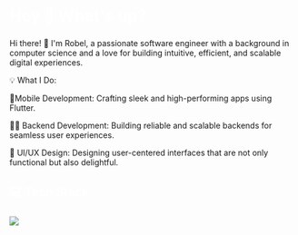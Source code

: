  <h1 align="left" style="color:white;" >Hey 👋 What's up?</h1>

###

<p align="left">Hi there! 👋 I'm Robel, a passionate software engineer with a background in computer science and a love for building intuitive, efficient, and scalable digital experiences.

💡 What I Do: 

📱Mobile Development: Crafting sleek and high-performing apps using Flutter. 

🧑‍💻 Backend Development: Building reliable and scalable backends for seamless user experiences.

🎨 UI/UX Design: Designing user-centered interfaces that are not only functional but also delightful.
</p>

###

<h2 align="left" style="color:white;" >💻 Tech Stack</h2>

###

<div align="left">
  <a href="#">
    <img src="https://skillicons.dev/icons?i=dart,flutter,firebase,xd,figma,vscode,androidstudio,git,github&theme=dark" />
  </a>
 
</div>

###







 






  
 
